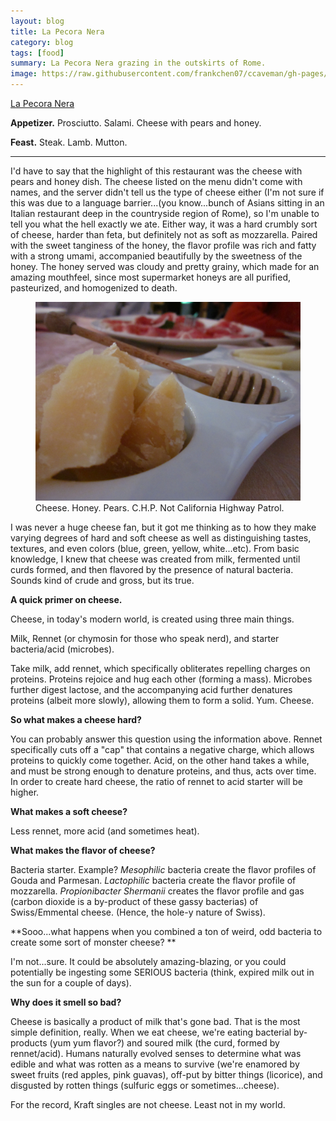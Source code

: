 ```yaml
---
layout: blog
title: La Pecora Nera
category: blog
tags: [food]  
summary: La Pecora Nera grazing in the outskirts of Rome.
image: https://raw.githubusercontent.com/frankchen07/ccaveman/gh-pages/images/blog/051812_la_pecora_nera_6_courtesy_jc.jpg
---
```


[La Pecora Nera](http://www.tripadvisor.com/Restaurant_Review-g656615-d1590341-Reviews-La_Pecora_Nera-Fiumicino_Province_of_Rome_Lazio.html)

**Appetizer.** Prosciutto. Salami. Cheese with pears and honey.

**Feast.** Steak. Lamb. Mutton.

---

I'd have to say that the highlight of this restaurant was the cheese with pears and honey dish. The cheese listed on the menu didn't come with names, and the server didn't tell us the type of cheese either (I'm not sure if this was due to a language barrier...(you know...bunch of Asians sitting in an Italian restaurant deep in the countryside region of Rome), so I'm unable to tell you what the hell exactly we ate. Either way, it was a hard crumbly sort of cheese, harder than feta, but definitely not as soft as mozzarella. Paired with the sweet tanginess of the honey, the flavor profile was rich and fatty with a strong umami, accompanied beautifully by the sweetness of the honey. The honey served was cloudy and pretty grainy, which made for an amazing mouthfeel, since most supermarket honeys are all purified, pasteurized, and homogenized to death.
<figure>
    <img src="https://raw.githubusercontent.com/frankchen07/ccaveman/gh-pages/images/blog/051812_la_pecora_nera_6_courtesy_jc.jpg"></img>
    <figcaption>Cheese. Honey. Pears. C.H.P. Not California Highway Patrol.</figcaption>
</figure>

I was never a huge cheese fan, but it got me thinking as to how they make varying degrees of hard and soft cheese as well as distinguishing tastes, textures, and even colors (blue, green, yellow, white...etc). From basic knowledge, I knew that cheese was created from milk, fermented until curds formed, and then flavored by the presence of natural bacteria. Sounds kind of crude and gross, but its true.

**A quick primer on cheese.**

Cheese, in today's modern world, is created using three main things.

Milk, Rennet (or chymosin for those who speak nerd), and starter bacteria/acid (microbes).

Take milk, add rennet, which specifically obliterates repelling charges on proteins. Proteins rejoice and hug each other (forming a mass). Microbes further digest lactose, and the accompanying acid further denatures proteins (albeit more slowly), allowing them to form a solid. Yum. Cheese.

**So what makes a cheese hard?**

You can probably answer this question using the information above. Rennet specifically cuts off a "cap" that contains a negative charge, which allows proteins to quickly come together. Acid, on the other hand takes a while, and must be strong enough to denature proteins, and thus, acts over time. In order to create hard cheese, the ratio of rennet to acid starter will be higher.

**What makes a soft cheese?**

Less rennet, more acid (and sometimes heat).

**What makes the flavor of cheese?**

Bacteria starter. Example? *Mesophilic* bacteria create the flavor profiles of Gouda and Parmesan. *Lactophilic* bacteria create the flavor profile of mozzarella. *Propionibacter Shermanii* creates the flavor profile and gas (carbon dioxide is a by-product of these gassy bacterias) of Swiss/Emmental cheese. (Hence, the hole-y nature of Swiss).

**Sooo...what happens when you combined a ton of weird, odd bacteria to create some sort of monster cheese? **

I'm not...sure. It could be absolutely amazing-blazing, or you could potentially be ingesting some SERIOUS bacteria (think, expired milk out in the sun for a couple of days).

**Why does it smell so bad?**

Cheese is basically a product of milk that's gone bad. That is the most simple definition, really. When we eat cheese, we're eating bacterial by-products (yum yum flavor?) and soured milk (the curd, formed by rennet/acid). Humans naturally evolved senses to determine what was edible and what was rotten as a means to survive (we're enamored by sweet fruits (red apples, pink guavas), off-put by bitter things (licorice), and disgusted by rotten things (sulfuric eggs or sometimes...cheese).

For the record, Kraft singles are not cheese. Least not in my world.
